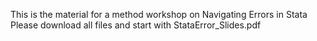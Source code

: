 This is the material for a method workshop on Navigating Errors in Stata
Please download all files and start with StataError_Slides.pdf
